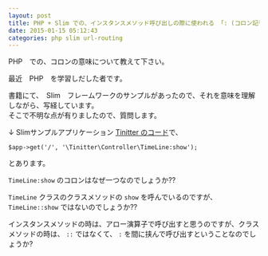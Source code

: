 ```yaml
---
layout: post
title: PHP + Slim での、インスタンスメソッド呼び出しの際に使われる 「: (コロン記号)」に関して
date: 2015-01-15 05:12:43
categories: php slim url-routing
---
```

<!-- {% raw %} -->
<p>PHP　での、コロンの意味について教えて下さい。</p>

<p>最近　PHP　を学習しだした者です。</p>

<p>書籍にて、　Slim　フレームワークのサンプルがあったので、それを意味を理解しながら、写経しています。<br>
そこで不明な点が有りましたので、質問します。</p>

<p>↓ Slimサンプルアプリケーション <a href="https://github.com/uzulla/Tinitter/blob/master/lib/Tinitter/Route.php#L14" rel="nofollow">Tinitter のコード</a>で、</p>

<pre><code>$app-&gt;get('/', '\Tinitter\Controller\TimeLine:show');
</code></pre>

<p>とあります。</p>

<p><code>TimeLine:show</code> のコロンはなぜ一つなのでしょうか??</p>

<p><code>TimeLine</code> クラスのクラスメソッドの <code>show</code> を呼んでいるのですが、 <code>TimeLine::show</code> ではないのでしょうか??</p>

<p>インスタンスメソッドの時は、アロー演算子で呼び出すと思うのですが、クラスメソッドの時は、 <code>::</code> ではなくて、 <code>:</code> を間に挟んで呼び出すということなのでしょうか?</p>
<!-- {% endraw %} -->
